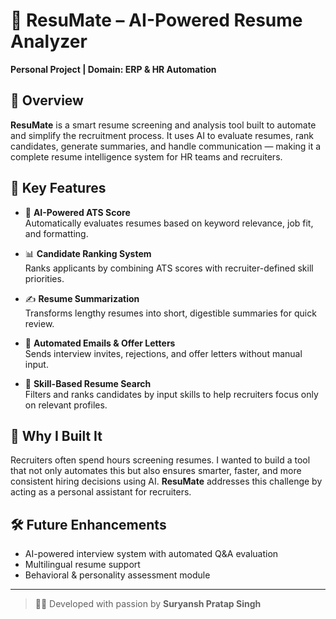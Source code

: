 # 🧠 ResuMate – AI-Powered Resume Analyzer

**Personal Project | Domain: ERP & HR Automation**  


## 📘 Overview

**ResuMate** is a smart resume screening and analysis tool built to automate and simplify the recruitment process. It uses AI to evaluate resumes, rank candidates, generate summaries, and handle communication — making it a complete resume intelligence system for HR teams and recruiters.

## 🚀 Key Features

- 🎯 **AI-Powered ATS Score**  
  Automatically evaluates resumes based on keyword relevance, job fit, and formatting.

- 📊 **Candidate Ranking System**  
  Ranks applicants by combining ATS scores with recruiter-defined skill priorities.

- ✍️ **Resume Summarization**  
  Transforms lengthy resumes into short, digestible summaries for quick review.

- 📩 **Automated Emails & Offer Letters**  
  Sends interview invites, rejections, and offer letters without manual input.

- 🧠 **Skill-Based Resume Search**  
  Filters and ranks candidates by input skills to help recruiters focus only on relevant profiles.

## 🎯 Why I Built It

Recruiters often spend hours screening resumes. I wanted to build a tool that not only automates this but also ensures smarter, faster, and more consistent hiring decisions using AI. **ResuMate** addresses this challenge by acting as a personal assistant for recruiters.


## 🛠 Future Enhancements

- AI-powered interview system with automated Q&A evaluation  
- Multilingual resume support  
- Behavioral & personality assessment module

---

> 👨‍💻 Developed with passion by **Suryansh Pratap Singh**

